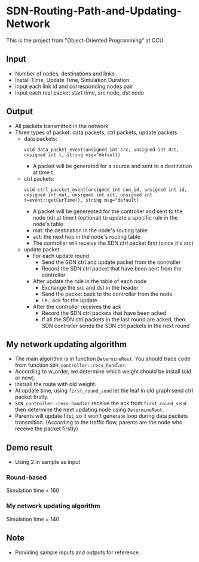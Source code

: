 # SDN-Routing-Path-and-Updating-Network
This is the project from "Object-Oriented Programming" at CCU
## Input
- Number of nodes, destinations and links
- Install Time, Update Time, Simulation Duration
- Input each link id and corresponding nodes pair
- Input each real packet start time, src node, dst node
## Output
- All packets transmitted in the network
- Three types of packet: data packets, ctrl packets, update packets
  - data packets:
    ```C=
    void data_packet_event(unsigned int src, unsigned int dst, unsigned int t, string msg="default)
    ```
    - A packet will be generated for a source and sent to a destination at time t.
  - ctrl packets:
    ```C=
    void ctrl_paccket_event(unsigned int con_id, unsigned int id, unsigned int mat, unsigned int act, unsigned int t=event::getCurTime(), string msg="default)
    ```
    - A packet will be genereated for the controller and sent to the node (id) at time t (optional) to update a specific rule in the node's table
    - mat: the destination in the node's routing table
    - act: the next hop in the node's routing table
    - The controller will receive the SDN ctrl packet first (since it's src)
  - update packet:
    - For each update round
      - Send the SDN ctrl and update packet from the controller
      - Record the SDN ctrl packet that have been sent from the controller
    - After update the rule in the table of each node
      - Exchange the src and dst in the header
      - Send the packet back to the controller from the node
      - i.e., ack for the update
    - After the controller receives the ack
      - Record the SDN ctrl packets that have been acked
      - If all the SDN ctrl packets in the last round are acked, then SDN controller sends the SDN ctrl packets in the next round
## My network updating algorithm
- The main algorithm is in function `DetermineRout`. You should trace code from function `SDN_controller::recv_handler`.
- According to w_order, we determine which weight should be install (old or new).
- Instsall the route with old weight.
- At update time, using `first_round_send` let the leaf in old graph send ctrl packet firstly.
- `SDN_controller::recv_handler` receive the ack from `first_round_send` then determine the next updating node using `DetermineRout`.
- Parents will update first, so it won't generate loop during data packets transmition. (According to the traffic flow, parents are the node who receive the packet firstly)

## Demo result
- Using 2.in sample as input
### Round-based
Simulation time = 160
### My network updating algorithm
Simulation time = 140

## Note
- Providing sample inputs and outputs for reference.
